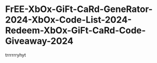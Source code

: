 # FrEE-XbOx-GiFt-CaRd-GeneRator-2024-XbOx-Code-List-2024-Redeem-XbOx-GiFt-CaRd-Code-Giveaway-2024
trrrrrryhyt
